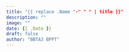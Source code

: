 ```yaml
---
title: "{{ replace .Name "-" " " | title }}"
description: ""
image: ""
date: {{ .Date }}
draft: false
author: "BBTA3 BPPT"
---
```

